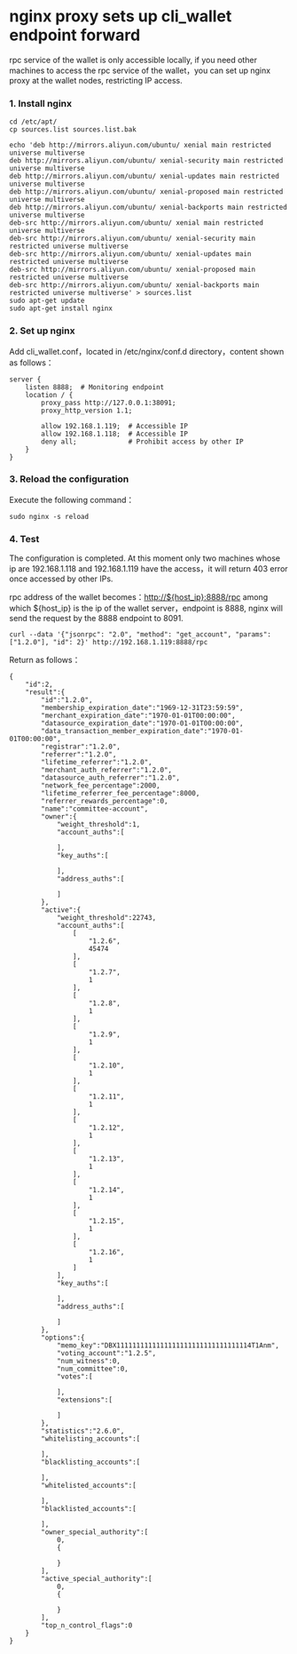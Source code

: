 # nginx proxy sets up cli_wallet endpoint forward

rpc service of the wallet is only accessible locally, if you need other machines to access the rpc service of the wallet，you can set up nginx proxy at the wallet nodes, restricting IP access.

### 1. Install nginx

```
cd /etc/apt/
cp sources.list sources.list.bak

echo 'deb http://mirrors.aliyun.com/ubuntu/ xenial main restricted universe multiverse
deb http://mirrors.aliyun.com/ubuntu/ xenial-security main restricted universe multiverse
deb http://mirrors.aliyun.com/ubuntu/ xenial-updates main restricted universe multiverse
deb http://mirrors.aliyun.com/ubuntu/ xenial-proposed main restricted universe multiverse
deb http://mirrors.aliyun.com/ubuntu/ xenial-backports main restricted universe multiverse
deb-src http://mirrors.aliyun.com/ubuntu/ xenial main restricted universe multiverse
deb-src http://mirrors.aliyun.com/ubuntu/ xenial-security main restricted universe multiverse
deb-src http://mirrors.aliyun.com/ubuntu/ xenial-updates main restricted universe multiverse
deb-src http://mirrors.aliyun.com/ubuntu/ xenial-proposed main restricted universe multiverse
deb-src http://mirrors.aliyun.com/ubuntu/ xenial-backports main restricted universe multiverse' > sources.list
sudo apt-get update
sudo apt-get install nginx

```

### 2. Set up nginx

Add cli_wallet.conf，located in /etc/nginx/conf.d directory，content shown as follows：

```
server { 
    listen 8888;  # Monitoring endpoint
    location / { 
        proxy_pass http://127.0.0.1:38091; 
        proxy_http_version 1.1; 

        allow 192.168.1.119;  # Accessible IP
        allow 192.168.1.118;  # Accessible IP
        deny all;             # Prohibit access by other IP
    } 
}
```

### 3. Reload the configuration

Execute the following command：

```
sudo nginx -s reload

```

### 4. Test

The configuration is completed. At this moment only two machines whose ip are 192.168.1.118 and 192.168.1.119 have the access，it will return 403 error once accessed by other IPs.

rpc address of the wallet becomes：[http://${host_ip}:8888/rpc](http://%24%7Bhost_ip%7D:8888/rpc) among which ${host_ip} is the ip of the wallet server，endpoint is 8888, nginx will send the request by the 8888 endpoint to 8091.



```
curl --data '{"jsonrpc": "2.0", "method": "get_account", "params": ["1.2.0"], "id": 2}' http://192.168.1.119:8888/rpc
```

Return as follows：

```
{
    "id":2,
    "result":{
        "id":"1.2.0",
        "membership_expiration_date":"1969-12-31T23:59:59",
        "merchant_expiration_date":"1970-01-01T00:00:00",
        "datasource_expiration_date":"1970-01-01T00:00:00",
        "data_transaction_member_expiration_date":"1970-01-01T00:00:00",
        "registrar":"1.2.0",
        "referrer":"1.2.0",
        "lifetime_referrer":"1.2.0",
        "merchant_auth_referrer":"1.2.0",
        "datasource_auth_referrer":"1.2.0",
        "network_fee_percentage":2000,
        "lifetime_referrer_fee_percentage":8000,
        "referrer_rewards_percentage":0,
        "name":"committee-account",
        "owner":{
            "weight_threshold":1,
            "account_auths":[

            ],
            "key_auths":[

            ],
            "address_auths":[

            ]
        },
        "active":{
            "weight_threshold":22743,
            "account_auths":[
                [
                    "1.2.6",
                    45474
                ],
                [
                    "1.2.7",
                    1
                ],
                [
                    "1.2.8",
                    1
                ],
                [
                    "1.2.9",
                    1
                ],
                [
                    "1.2.10",
                    1
                ],
                [
                    "1.2.11",
                    1
                ],
                [
                    "1.2.12",
                    1
                ],
                [
                    "1.2.13",
                    1
                ],
                [
                    "1.2.14",
                    1
                ],
                [
                    "1.2.15",
                    1
                ],
                [
                    "1.2.16",
                    1
                ]
            ],
            "key_auths":[

            ],
            "address_auths":[

            ]
        },
        "options":{
            "memo_key":"DBX1111111111111111111111111111111114T1Anm",
            "voting_account":"1.2.5",
            "num_witness":0,
            "num_committee":0,
            "votes":[

            ],
            "extensions":[

            ]
        },
        "statistics":"2.6.0",
        "whitelisting_accounts":[

        ],
        "blacklisting_accounts":[

        ],
        "whitelisted_accounts":[

        ],
        "blacklisted_accounts":[

        ],
        "owner_special_authority":[
            0,
            {

            }
        ],
        "active_special_authority":[
            0,
            {

            }
        ],
        "top_n_control_flags":0
    }
}
```

